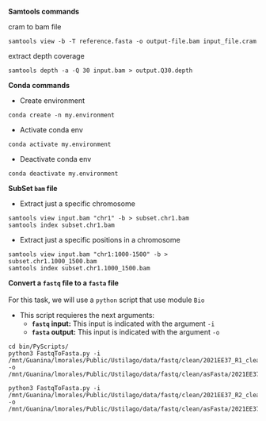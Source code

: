 <b>Samtools commands</b>

cram to bam file

```
samtools view -b -T reference.fasta -o output-file.bam input_file.cram

```

extract depth coverage

```
samtools depth -a -Q 30 input.bam > output.Q30.depth

```

<b>Conda commands</b>

* Create environment

```
conda create -n my.environment
```
* Activate conda env

```
conda activate my.environment

```

* Deactivate conda env
```
conda deactivate my.environment
```

<b>SubSet `bam` file </b>
 - Extract just a specific chromosome
```
samtools view input.bam "chr1" -b > subset.chr1.bam
samtools index subset.chr1.bam
```
 - Extract just a specific positions in a chromosome
```
samtools view input.bam "chr1:1000-1500" -b > subset.chr1.1000_1500.bam
samtools index subset.chr1.1000_1500.bam

```

<b> Convert a `fastq` file to a `fasta` file </b>
<br>
<br>
For this task, we will use a `python` script that use module `Bio`
 - This script requieres the next arguments:
   - <b>`fastq` input:</b> This input is indicated with the argument `-i`
   - <b>`fasta` output:</b> This input is indicated with the argument `-o`
```
cd bin/PyScripts/
python3 FastqToFasta.py -i /mnt/Guanina/lmorales/Public/Ustilago/data/fastq/clean/2021EE37_R1_clean.fastq.gz -o /mnt/Guanina/lmorales/Public/Ustilago/data/fastq/clean/asFasta/2021EE37_R1_clean.fasta

python3 FastqToFasta.py -i /mnt/Guanina/lmorales/Public/Ustilago/data/fastq/clean/2021EE37_R2_clean.fastq.gz -o /mnt/Guanina/lmorales/Public/Ustilago/data/fastq/clean/asFasta/2021EE37_R2_clean.fasta
```





